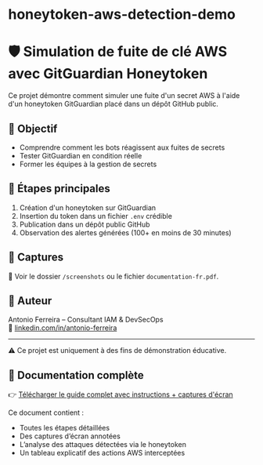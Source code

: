 # honeytoken-aws-detection-demo

# 🛡️ Simulation de fuite de clé AWS avec GitGuardian Honeytoken

Ce projet démontre comment simuler une fuite d'un secret AWS à l'aide d'un honeytoken GitGuardian placé dans un dépôt GitHub public.

## 🎯 Objectif

- Comprendre comment les bots réagissent aux fuites de secrets
- Tester GitGuardian en condition réelle
- Former les équipes à la gestion de secrets

## 🧪 Étapes principales

1. Création d'un honeytoken sur GitGuardian
2. Insertion du token dans un fichier `.env` crédible
3. Publication dans un dépôt public GitHub
4. Observation des alertes générées (100+ en moins de 30 minutes)

## 📸 Captures

📂 Voir le dossier `/screenshots` ou le fichier `documentation-fr.pdf`.

## 🧠 Auteur

Antonio Ferreira – Consultant IAM & DevSecOps  
🔗 [linkedin.com/in/antonio-ferreira](https://linkedin.com/in/antonio-ferreira)

---

⚠️ Ce projet est uniquement à des fins de démonstration éducative.

## 📘 Documentation complète

👉 [Télécharger le guide complet avec instructions + captures d'écran](./documentation-fr.docx)

Ce document contient :
- Toutes les étapes détaillées
- Des captures d’écran annotées
- L’analyse des attaques détectées via le honeytoken
- Un tableau explicatif des actions AWS interceptées
